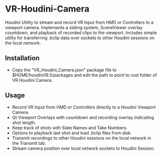 # VR-Houdini-Camera
Houdini Utility to stream and record VR Input from HMD or Controllers to a viewport camera. Implements a slating system, SceneViewer overlay countdown, and playback of recorded clips to the viewport. Includes simple utility for transferring .bclip data over sockets to other Houdini sessions on the local network.

## Installation
* Copy the "VR_Houdini_Camera.json" package file to $HOME/houdini19.5/packages and edit the path to point to root folder of VR Houdini Camera.

## Usage
* Record VR Input from HMD or Controllers directly to a Houdini Viewport Camera.
* Qt Viewport Overlays with countdown and recording overlay indicating shot length.
* Keep track of shots with Slate Names and Take Numbers.
* Options to playback last shot and load .bclip files from disk.
* Transmit recordings to other Houdini sessions on the local network in the Transmit tab.
* Stream camera position over local network sockets to Houdini Session.
